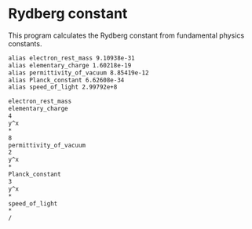 # Rydberg constant

This program calculates the Rydberg constant from fundamental physics constants.

```txt
alias electron_rest_mass 9.10938e-31
alias elementary_charge 1.60218e-19
alias permittivity_of_vacuum 8.85419e-12
alias Planck_constant 6.62608e-34
alias speed_of_light 2.99792e+8

electron_rest_mass
elementary_charge
4
y^x
*
8
permittivity_of_vacuum
2
y^x
*
Planck_constant
3
y^x
*
speed_of_light
*
/
```